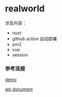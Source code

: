 # realworld

涉及内容：
- nuxt
- github action 自动部署
- pm2
- vue
- session 


### 参考连接

[demo](https://demo.realworld.io/#/)

[api document](https://github.com/gothinkster/realworld/tree/master/api)

